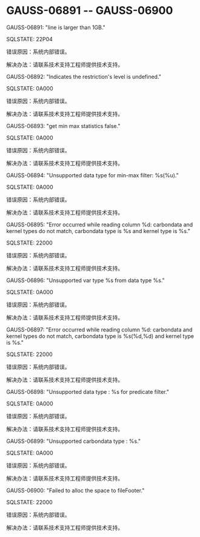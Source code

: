 # GAUSS-06891 -- GAUSS-06900

GAUSS-06891: "line is larger than 1GB."

SQLSTATE: 22P04

错误原因：系统内部错误。

解决办法：请联系技术支持工程师提供技术支持。

GAUSS-06892: "Indicates the restriction's level is undefined."

SQLSTATE: 0A000

错误原因：系统内部错误。

解决办法：请联系技术支持工程师提供技术支持。

GAUSS-06893: "get min max statistics false."

SQLSTATE: 0A000

错误原因：系统内部错误。

解决办法：请联系技术支持工程师提供技术支持。

GAUSS-06894: "Unsupported data type for min-max filter: %s\(%u\)."

SQLSTATE: 0A000

错误原因：系统内部错误。

解决办法：请联系技术支持工程师提供技术支持。

GAUSS-06895: "Error occurred while reading column %d: carbondata and kernel types do not match, carbondata type is %s and kernel type is %s."

SQLSTATE: 22000

错误原因：系统内部错误。

解决办法：请联系技术支持工程师提供技术支持。

GAUSS-06896: "Unsupported var type %s from data type %s."

SQLSTATE: 0A000

错误原因：系统内部错误。

解决办法：请联系技术支持工程师提供技术支持。

GAUSS-06897: "Error occurred while reading column %d: carbondata and kernel types do not match, carbondata type is %s\(%d,%d\) and kernel type is %s."

SQLSTATE: 22000

错误原因：系统内部错误。

解决办法：请联系技术支持工程师提供技术支持。

GAUSS-06898: "Unsupported data type : %s for predicate filter."

SQLSTATE: 0A000

错误原因：系统内部错误。

解决办法：请联系技术支持工程师提供技术支持。

GAUSS-06899: "Unsupported carbondata type : %s."

SQLSTATE: 0A000

错误原因：系统内部错误。

解决办法：请联系技术支持工程师提供技术支持。

GAUSS-06900: "Failed to alloc the space to fileFooter."

SQLSTATE: 22000

错误原因：系统内部错误。

解决办法：请联系技术支持工程师提供技术支持。

